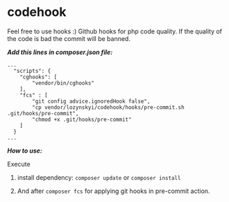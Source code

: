 # codehook
Feel free to use hooks :)
Github hooks for php code quality. If the quality of the code is bad the commit will be banned.

***Add this lines in composer.json file:***

```
...
  "scripts": {
    "cghooks": [
        "vendor/bin/cghooks"
    ],
    "fcs" : [
        "git config advice.ignoredHook false",
        "cp vendor/lozynskyi/codehook/hooks/pre-commit.sh .git/hooks/pre-commit",
        "chmod +x .git/hooks/pre-commit"
    ]
  }
...
```
***How to use:***

Execute
1. install dependency: ```composer update``` or ```composer install```

2. And after ```composer fcs``` for applying git hooks in pre-commit action.

